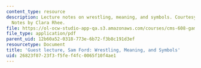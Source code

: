 ```yaml
---
content_type: resource
description: Lecture notes on wrestling, meaning, and symbols. Courtesy of Sam Ford.
  Notes by Clara Rhee.
file: https://ol-ocw-studio-app-qa.s3.amazonaws.com/courses/cms-608-game-design-spring-2008/26823f0723f3f5fef4fc0065f10f4ae1_MITCMS_608s08_lec_notes31.pdf
file_type: application/pdf
parent_uid: 12b60a52-0318-773e-6b72-f3b8c191d3ef
resourcetype: Document
title: 'Guest lecture, Sam Ford: Wrestling, Meaning, and Symbols'
uid: 26823f07-23f3-f5fe-f4fc-0065f10f4ae1
---
```

